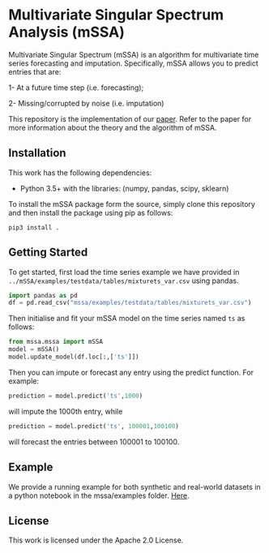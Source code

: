 # Multivariate Singular Spectrum Analysis (mSSA)

Multivariate Singular Spectrum (mSSA) is an algorithm for multivariate time series forecasting and imputation. 
Specifically, mSSA allows you to predict entries that are:

1- At a future time step (i.e. forecasting);

2- Missing/corrupted by noise (i.e. imputation)


This repository is the implementation of our [paper](https://arxiv.org/abs/2006.13448). Refer to the paper for  more information about the theory and the algorithm of mSSA.  



## Installation
This work has the following dependencies:

- Python 3.5+ with the libraries: (numpy, pandas, scipy, sklearn)
 

To install the mSSA package form the source, simply clone this repository and then install the package using pip as follows:

```
pip3 install .
``` 

## Getting Started
To get started, first load the time series example we have provided in `../mSSA/examples/testdata/tables/mixturets_var.csv` using pandas.

```python
import pandas as pd
df = pd.read_csv("mssa/examples/testdata/tables/mixturets_var.csv")
```
Then initialise and fit your  mSSA model on the time series named `ts` as follows:
 
```python
from mssa.mssa import mSSA
model = mSSA()
model.update_model(df.loc[:,['ts']]) 
```
Then you can impute or forecast any entry using the predict function. For example:

```python
prediction = model.predict('ts',1000)
```

will impute the 1000th entry, while 
```python
prediction = model.predict('ts', 100001,100100)
```

will forecast the entries between 100001 to 100100.

## Example
We provide a running example for both synthetic and real-world datasets in a python notebook in the mssa/examples folder. [Here](/mssa/examples/mSSA_notebook_example.ipynb).
## License 
This work is licensed under the Apache 2.0 License. 
